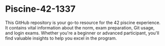 # Piscine-42-1337
This GitHub repository is your go-to resource for the 42 piscine experience.
It contains vital information about the norm, exam preparation, Git usage, and login exams. Whether you're a beginner or advanced participant, you'll find valuable insights to help you excel in the program.
